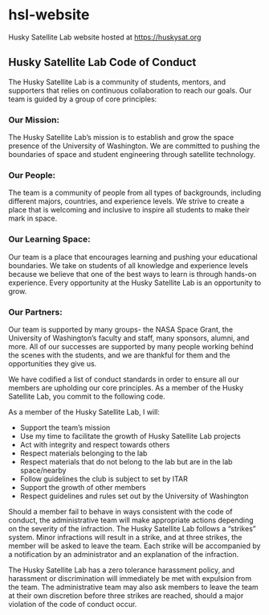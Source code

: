 # hsl-website
Husky Satellite Lab website hosted at <https://huskysat.org>

## Husky Satellite Lab Code of Conduct

The Husky Satellite Lab is a community of students, mentors, and supporters that relies on continuous collaboration to reach our goals. Our team is guided by a group of core principles:

### Our Mission:
The Husky Satellite Lab’s mission is to establish and grow the space presence of the University of Washington. We are committed to pushing the boundaries of space and student engineering through satellite technology.

### Our People:
The team is a community of people from all types of backgrounds, including different majors, countries, and experience levels. We strive to create a place that is welcoming and inclusive to inspire all students to make their mark in space.

### Our Learning Space:
Our team is a place that encourages learning and pushing your educational boundaries. We take on students of all knowledge and experience levels because we believe that one of the best ways to learn is through hands-on experience. Every opportunity at the Husky Satellite Lab is an opportunity to grow.

### Our Partners:
Our team is supported by many groups- the NASA Space Grant, the University of Washington’s faculty and staff, many sponsors, alumni, and more. All of our successes are supported by many people working behind the scenes with the students, and we are thankful for them and the opportunities they give us.


We have codified a list of conduct standards in order to ensure all our members are upholding our core principles. As a member of the Husky Satellite Lab, you commit to the following code.

As a member of the Husky Satellite Lab, I will:

- Support the team’s mission
- Use my time to facilitate the growth of Husky Satellite Lab projects
- Act with integrity and respect towards others
- Respect materials belonging to the lab
- Respect materials that do not belong to the lab but are in the lab space/nearby
- Follow guidelines the club is subject to set by ITAR
- Support the growth of other members
- Respect guidelines and rules set out by the University of Washington

Should a member fail to behave in ways consistent with the code of conduct, the administrative team will make appropriate actions depending on the severity of the infraction. The Husky Satellite Lab follows a “strikes” system. Minor infractions will result in a strike, and at three strikes, the member will be asked to leave the team. Each strike will be accompanied by a notification by an administrator and an explanation of the infraction.

The Husky Satellite Lab has a zero tolerance harassment policy, and harassment or discrimination will immediately be met with expulsion from the team. The administrative team may also ask members to leave the team at their own discretion before three strikes are reached, should a major violation of the code of conduct occur.
